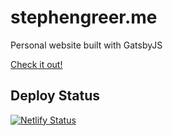 # stephengreer.me

Personal website built with GatsbyJS

[Check it out!](https://stephengreer.me)

## Deploy Status
[![Netlify Status](https://api.netlify.com/api/v1/badges/893a7aa7-63a9-4735-98fd-678328a19f4b/deploy-status)](https://app.netlify.com/sites/stephengreer/deploys)